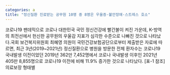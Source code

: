 ```yaml
---
categories: a
title: "정신질환 진료받는 공무원 10명 중 8명은 우울증·불안장애·스트레스 호소"
---
```

코로나19 팬데믹으로 코로나 대한민국 국민 정신건강에 빨간불이 켜진 가운데, K-방역의 최전선에서 헌신한 공무원의 우울감 지표가 심각한 수준으로 나빠진 것으로 나타났다.국회 보건복지위원회 최혜영 의원이 국민건강보험공단으로부터 제출받은 자료에 따르면, 최근 3년(2019~2021년) 정신질환으로 병원을 방문한 전체 환자수는 코로나19 국내발생 이전이었던 2019년 362만 7,452명에서 코로나 국내발생 이후인 2021년 405만 8,855명으로 코로나19 이전에 비해 11.9% 증가한 것으로 나타났다. [표-1 참조]의료보장 형태별